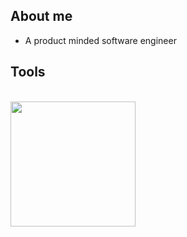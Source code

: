 ## About me
- A product minded software engineer

## Tools 

<br>    
<img src="https://wakatime.com/share/@morelmiles/3cf73c6a-6055-480b-9d58-5b989bc582ff.png" height="200">
